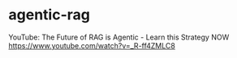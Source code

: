 # agentic-rag
YouTube: The Future of RAG is Agentic - Learn this Strategy NOW  https://www.youtube.com/watch?v=_R-ff4ZMLC8
